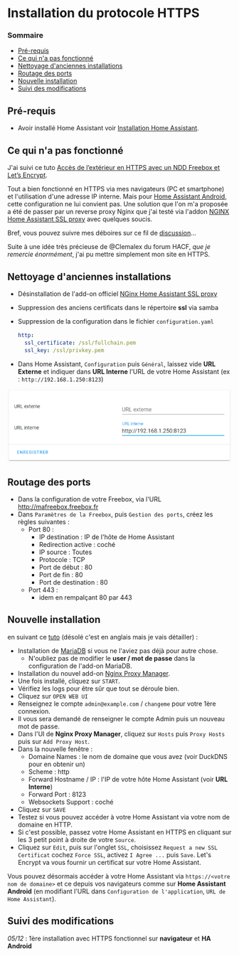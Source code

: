 # Installation du protocole HTTPS

### Sommaire

- [Pré-requis](#pré-requis)
- [Ce qui n'a pas fonctionné](#ce-qui-na-pas-fonctionné)
- [Nettoyage d'anciennes installations](#nettoyage-danciennes-installations)
- [Routage des ports](#routage-des-ports)
- [Nouvelle installation](#nouvelle-installation)
- [Suivi des modifications](#suivi-des-modifications)

## Pré-requis

- Avoir installé Home Assistant voir [Installation Home Assistant](install-hass.md).

## Ce qui n'a pas fonctionné

J'ai suivi ce tuto [Accès de l’extérieur en HTTPS avec un NDD Freebox et Let’s Encrypt](https://hacf.fr/acceder-a-home-assistant-depuis-un-nom-de-domaine-freebox-fr/).

Tout a bien fonctionné en HTTPS via mes navigateurs (PC et smartphone) et l'utilisation d'une adresse IP interne. Mais pour [Home Assistant Android](https://play.google.com/store/apps/details?id=io.homeassistant.companion.android&hl=fr), cette configuration ne lui convient pas.
Une solution que l'on m'a proposée a été de passer par un reverse proxy Nginx que j'ai testé via l'addon [NGINX Home Assistant SSL proxy](https://github.com/home-assistant/addons/tree/master/nginx_proxy) avec quelques soucis.

Bref, vous pouvez suivre mes déboires sur ce fil de [discussion](https://forum.hacf.fr/t/acces-https-et-http/1201)...

Suite à une idée très précieuse de @Clemalex du forum HACF, *que je remercie énormément*, j'ai pu mettre simplement mon site en HTTPS.

## Nettoyage d'anciennes installations

- Désinstallation de l'add-on officiel [NGinx Home Assistant SSL proxy](https://github.com/home-assistant/hassio-addons/tree/master/nginx_proxy)
- Suppression des anciens certificats dans le répertoire **ssl** via samba
- Suppression de la configuration dans le fichier `configuration.yaml`

  ```yaml
  http:
    ssl_certificate: /ssl/fullchain.pem
    ssl_key: /ssl/privkey.pem
  ```

- Dans Home Assistant, `Configuration` puis `Général`, laissez vide **URL Externe** et indiquer dans **URL Interne** l'URL de votre Home Assistant (ex : `http://192.168.1.250:8123`)

![config URLs](resources/install-https_config-urls.png)

## Routage des ports

- Dans la configuration de votre Freebox, via l'URL <http://mafreebox.freebox.fr>
- Dans `Paramètres de la Freebox`, puis `Gestion des ports`, créez les règles suivantes :
  - Port 80 :
    - IP destination : IP de l'hôte de Home Assistant
    - Redirection active : coché
    - IP source : Toutes
    - Protocole : TCP
    - Port de début : 80
    - Port de fin : 80
    - Port de destination : 80
  - Port 443 :
    - idem en rempalçant 80 par 443

## Nouvelle installation

en suivant ce [tuto](https://github.com/hassio-addons/addon-nginx-proxy-manager/blob/master/proxy-manager/DOCS.md) (désolé c'est en anglais mais je vais détailler) :

- Installation de [MariaDB](https://github.com/home-assistant/hassio-addons/tree/master/mariadb) si vous ne l'aviez pas déjà pour autre chose.
  - N'oubliez pas de modifier le **user / mot de passe** dans la configuration de l'add-on MariaDB.
- Installation du nouvel add-on [Nginx Proxy Manager](https://github.com/hassio-addons/addon-nginx-proxy-manager).
- Une fois installé, cliquez sur `START`.
- Vérifiez les logs pour être sûr que tout se déroule bien.
- Cliquez sur `OPEN WEB UI`
- Renseignez le compte `admin@example.com` / `changeme` pour votre 1ère connexion.
- Il vous sera demandé de renseigner le compte Admin puis un nouveau mot de passe.
- Dans l'UI de **Nginx Proxy Manager**, cliquez sur `Hosts` puis `Proxy Hosts` puis sur `Add Proxy Host`.
- Dans la nouvelle fenêtre :
  - Domaine Names : le nom de domaine que vous avez (voir DuckDNS pour en obtenir un)
  - Scheme : http
  - Forward Hostname / IP : l'IP de votre hôte Home Assistant (voir **URL Interne**)
  - Forward Port : 8123
  - Websockets Support : coché
- Cliquez sur `SAVE`
- Testez si vous pouvez accéder à votre Home Assistant via votre nom de domaine en HTTP.
- Si c'est possible, passez votre Home Assistant en HTTPS en cliquant sur les 3 petit point à droite de votre `Source`.
- Cliquez sur `Edit`, puis sur l'onglet `SSL`, choisissez `Request a new SSL Certificat` cochez `Force SSL`, activez `I Agree ...` puis `Save`. Let's Encrypt va vous fournir un certificat sur votre Home Assistant.

Vous pouvez désormais accéder à votre Home Assistant via `https://<votre nom de domaine>` et ce depuis vos navigateurs comme sur **Home Assistant Android** (en modifiant l'URL dans `Configuration de l'application`, `URL de Home Assistant`).

## Suivi des modifications

*05/12* : 1ère installation avec HTTPS fonctionnel sur **navigateur** et **HA Android**
